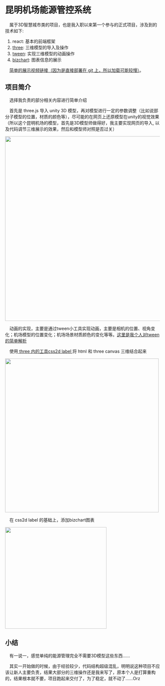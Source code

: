 # 昆明机场能源管控系统

&emsp;属于3D智慧城市类的项目，也是我入职以来第一个参与的正式项目，涉及到的技术如下:

1. react: 基本的前端框架
2. [three](https://threejs.org/): 三维模型的导入及操作
3. [tween](https://github.com/tweenjs/tween.js): 实现三维模型的动画操作
4. [bizchart](https://bizcharts.taobao.com/product/BizCharts4/gallery): 图表信息的展示

&emsp;[简单的展示视频链接（因为是直接部署在 git 上，所以加载可能较慢）](https://wangxinboa.github.io/react_project/resume/1-1/mp4_1.mp4)。

## 项目简介

&emsp;选择我负责的部分相关内容进行简单介绍  

&emsp;首先是 three.js 导入 unity 3D 模型，再对模型进行一定的参数调整（比如说部分子模型的位置，材质的颜色等），尽可能的在网页上还原模型在unity的视觉效果（所以这个昆明机场的模型，首先是3D模型师做得好，我主要实现网页的导入, 以及代码调节三维展示的效果，然后和模型师对照是否过关）

<img src='https://github.com/wang xin bo/resume/blob/main/1/%E6%98%86%E6%98%8E%E6%9C%BA%E5%9C%BA%E8%83%BD%E6%BA%90%E7%AE%A1%E6%8E%A7%E7%B3%BB%E7%BB%9F/img1.jpg' width="600" />

&emsp;动画的实现，主要是通过tween小工具实现动画，主要是相机的位置、视角变化；机场模型的位置变化；机场场景材质颜色的变化等等。[这里是我个人对tween的简单解析](https://github.com/wangxinboa/react_project/blob/main/resume/tween/tween%E7%AE%80%E6%9E%90.md)

&emsp;使用[ three 内的工具css2d label ](https://threejs.org/examples/?q=css2d#css2d_label)将 html 和 three canvas 三维结合起来

<img src='https://wangxinboa.github.io/react_project/resume/1-1/img2.jpg' width="500" />

&emsp;在 css2d label 的基础上，添加bizchart图表

<img src='https://wangxinboa.github.io/react_project/resume/1-1/img3.jpg' width="330" />

## 小结

&emsp;有一说一，感觉单纯的能源管理完全不需要3D模型这些东西……

&emsp;其实一开始做的时候，由于经验较少，代码结构超级混乱，明明说这种项目不应该让新人主要负责，结果大部分的三维操作还是我来写了，原本个人是打算重构的，结果根本就不要，项目跑起来交付了，为了稳定，就不动了……Orz
